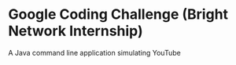 # Google Coding Challenge (Bright Network Internship)

A Java command line application simulating YouTube
